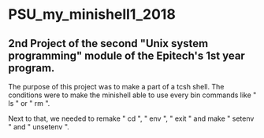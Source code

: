 # PSU_my_minishell1_2018

## 2nd Project of the second "Unix system programming" module of the Epitech's 1st year program.

The purpose of this project was to make a part of a tcsh shell.
The conditions were to make the minishell able to use every bin commands like " ls " or " rm ".

Next to that, we needed to remake " cd ", " env ", " exit " and make " setenv " and " unsetenv ".
